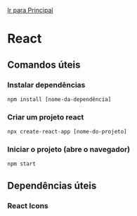 [Ir para Principal](../readme.md)

# React

## Comandos úteis

### Instalar dependências

`npm install [nome-da-dependência]`

### Criar um projeto react

`npx create-react-app [nome-do-projeto]`

### Iniciar o projeto (abre o navegador)

`npm start`


## Dependências úteis

### React Icons